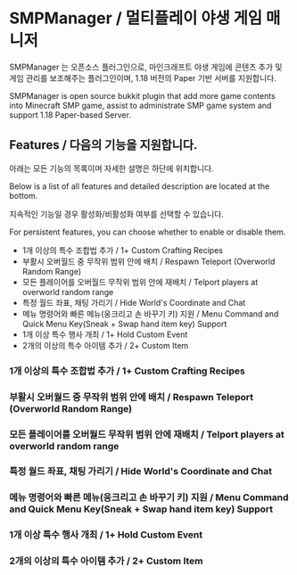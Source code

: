 # SMPManager / 멀티플레이 야생 게임 매니저
SMPManager 는 오픈소스 플러그인으로, 마인크래프트 야생 게임에 콘텐츠 추가 및 게임 관리를 보조해주는 플러그인이며, 1.18 버전의 Paper 기반 서버를 지원합니다.

SMPManager is open source bukkit plugin that add more game contents into Minecraft SMP game, assist to administrate SMP game system and support 1.18 Paper-based Server.

## Features / 다음의 기능을 지원합니다. 
아래는 모든 기능의 목록이며 자세한 설명은 하단에 위치합니다.

Below is a list of all features and detailed description are located at the bottom.

지속적인 기능일 경우 활성화/비활성화 여부를 선택할 수 있습니다.

For persistent features, you can choose whether to enable or disable them.
 
* 1개 이상의 특수 조합법 추가  / 1+ Custom Crafting Recipes
* 부활시 오버월드 중 무작위 범위 안에 배치 / Respawn Teleport (Overworld Random Range)
* 모든 플레이어를 오버월드 무작위 범위 안에 재배치 / Telport players at overworld random range
* 특정 월드 좌표, 채팅 가리기 / Hide World's Coordinate and Chat
* 메뉴 명령어와 빠른 메뉴(웅크리고 손 바꾸기 키) 지원 / Menu Command and Quick Menu Key(Sneak + Swap hand item key) Support
* 1개 이상 특수 행사 개최 / 1+ Hold Custom Event
* 2개의 이상의 특수 아이템 추가 / 2+ Custom Item

### 1개 이상의 특수 조합법 추가  / 1+ Custom Crafting Recipes

### 부활시 오버월드 중 무작위 범위 안에 배치 / Respawn Teleport (Overworld Random Range)

### 모든 플레이어를 오버월드 무작위 범위 안에 재배치 / Telport players at overworld random range

### 특정 월드 좌표, 채팅 가리기 / Hide World's Coordinate and Chat

### 메뉴 명령어와 빠른 메뉴(웅크리고 손 바꾸기 키) 지원 / Menu Command and Quick Menu Key(Sneak + Swap hand item key) Support

### 1개 이상 특수 행사 개최 / 1+ Hold Custom Event

### 2개의 이상의 특수 아이템 추가 / 2+ Custom Item
